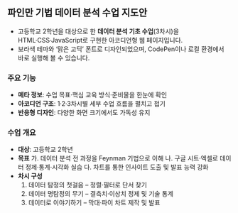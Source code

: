 ## 파인만 기법 데이터 분석 수업 지도안
- 고등학교 2학년을 대상으로 한 **데이터 분석 기초 수업**(3차시)을 HTML·CSS·JavaScript로 구현한 아코디언형 웹 페이지입니다.  
- 보라색 테마와 ‘맑은 고딕’ 폰트로 디자인되었으며, CodePen이나 로컬 환경에서 바로 실행해 볼 수 있습니다.

### 주요 기능
- **메타 정보**: 수업 목표·핵심 교육 방식·준비물을 한눈에 확인  
- **아코디언 구조**: 1·2·3차시별 세부 수업 흐름을 펼치고 접기  
- **반응형 디자인**: 다양한 화면 크기에서도 가독성 유지  

### 수업 개요
- **대상**: 고등학교 2학년
- **목표**
  가. 데이터 분석 전 과정을 Feynman 기법으로 이해
  나. 구글 시트·엑셀로 데이터 정제·통계·시각화 실습
  다. 차트를 통한 인사이트 도출 및 발표 능력 강화
- **차시 구성**
  1) 데이터 탐정의 첫걸음 – 정렬·필터로 단서 찾기
  2) 데이터 명탐정의 무기 – 결측치·이상치 정제 및 기술 통계
  3) 데이터로 이야기하기 – 막대·파이 차트 제작 및 발표


